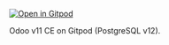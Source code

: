 [![Open in Gitpod](https://gitpod.io/button/open-in-gitpod.svg)](https://gitpod.io/from-referrer/)

Odoo v11 CE on Gitpod (PostgreSQL v12).
